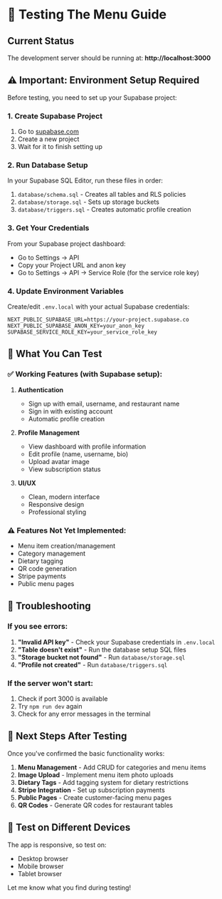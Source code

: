 # 🧪 Testing The Menu Guide

## Current Status
The development server should be running at: **http://localhost:3000**

## ⚠️ Important: Environment Setup Required

Before testing, you need to set up your Supabase project:

### 1. Create Supabase Project
1. Go to [supabase.com](https://supabase.com)
2. Create a new project
3. Wait for it to finish setting up

### 2. Run Database Setup
In your Supabase SQL Editor, run these files in order:
1. `database/schema.sql` - Creates all tables and RLS policies
2. `database/storage.sql` - Sets up storage buckets
3. `database/triggers.sql` - Creates automatic profile creation

### 3. Get Your Credentials
From your Supabase project dashboard:
- Go to Settings → API
- Copy your Project URL and anon key
- Go to Settings → API → Service Role (for the service role key)

### 4. Update Environment Variables
Create/edit `.env.local` with your actual Supabase credentials:

```env
NEXT_PUBLIC_SUPABASE_URL=https://your-project.supabase.co
NEXT_PUBLIC_SUPABASE_ANON_KEY=your_anon_key
SUPABASE_SERVICE_ROLE_KEY=your_service_role_key
```

## 🧪 What You Can Test

### ✅ Working Features (with Supabase setup):
1. **Authentication**
   - Sign up with email, username, and restaurant name
   - Sign in with existing account
   - Automatic profile creation

2. **Profile Management**
   - View dashboard with profile information
   - Edit profile (name, username, bio)
   - Upload avatar image
   - View subscription status

3. **UI/UX**
   - Clean, modern interface
   - Responsive design
   - Professional styling

### ⚠️ Features Not Yet Implemented:
- Menu item creation/management
- Category management
- Dietary tagging
- QR code generation
- Stripe payments
- Public menu pages

## 🐛 Troubleshooting

### If you see errors:
1. **"Invalid API key"** - Check your Supabase credentials in `.env.local`
2. **"Table doesn't exist"** - Run the database setup SQL files
3. **"Storage bucket not found"** - Run `database/storage.sql`
4. **"Profile not created"** - Run `database/triggers.sql`

### If the server won't start:
1. Check if port 3000 is available
2. Try `npm run dev` again
3. Check for any error messages in the terminal

## 🎯 Next Steps After Testing

Once you've confirmed the basic functionality works:
1. **Menu Management** - Add CRUD for categories and menu items
2. **Image Upload** - Implement menu item photo uploads
3. **Dietary Tags** - Add tagging system for dietary restrictions
4. **Stripe Integration** - Set up subscription payments
5. **Public Pages** - Create customer-facing menu pages
6. **QR Codes** - Generate QR codes for restaurant tables

## 📱 Test on Different Devices

The app is responsive, so test on:
- Desktop browser
- Mobile browser
- Tablet browser

Let me know what you find during testing!

